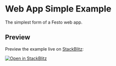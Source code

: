 # Web App Simple Example

The simplest form of a Festo web app.

## Preview

Preview the example live on [StackBlitz](http://stackblitz.com/):

[![Open in StackBlitz](https://developer.stackblitz.com/img/open_in_stackblitz.svg)](https://stackblitz.com/github/Festo-se/festo-ui-examples/tree/canary/examples/web-essentials/web-app-simple)
